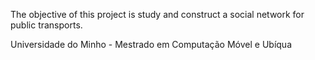 The objective of this project is study and construct a social network for public transports.

Universidade do Minho - Mestrado em Computação Móvel e Ubíqua